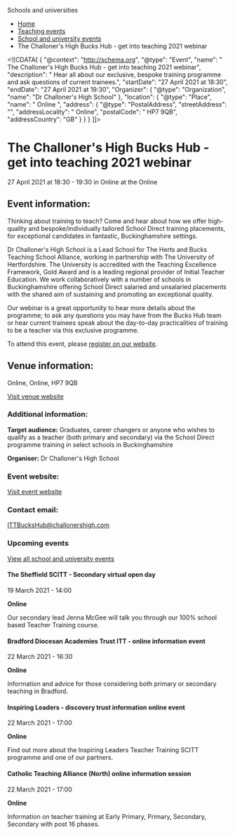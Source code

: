 Schools and universities

*   [Home](/)
*   [Teaching events](/teaching-events)
*   [School and university events](/teaching-events/training-provider-events)
*   The Challoner's High Bucks Hub - get into teaching 2021 webinar

<!\[CDATA\[ { "@context": "http://schema.org", "@type": "Event", "name": " The Challoner&#039;s High Bucks Hub - get into teaching 2021 webinar", "description": " Hear all about our exclusive, bespoke training programme and ask questions of current trainees.", "startDate": "27 April 2021 at 18:30", "endDate": "27 April 2021 at 19:30", "Organizer": { "@type": "Organization", "name": "Dr Challoner&#039;s High School" }, "location": { "@type": "Place", "name": " Online ", "address": { "@type": "PostalAddress", "streetAddress": "", "addressLocality": " Online", "postalCode": " HP7 9QB", "addressCountry": "GB" } } } \]\]>

The Challoner's High Bucks Hub - get into teaching 2021 webinar
===============================================================

27 April 2021 at 18:30 - 19:30 in Online at the Online

Event information:
------------------

Thinking about training to teach? Come and hear about how we offer high-quality and bespoke/individually tailored School Direct training placements, for exceptional candidates in fantastic, Buckinghamshire settings.

Dr Challoner's High School is a Lead School for The Herts and Bucks Teaching School Alliance, working in partnership with The University of Hertfordshire. The University is accredited with the Teaching Excellence Framework, Gold Award and is a leading regional provider of Initial Teacher Education. We work collaboratively with a number of schools in Buckinghamshire offering School Direct salaried and unsalaried placements with the shared aim of sustaining and promoting an exceptional quality.

Our webinar is a great opportunity to hear more details about the programme; to ask any questions you may have from the Bucks Hub team or hear current trainees speak about the day-to-day practicalities of training to be a teacher via this exclusive programme.

To attend this event, please [register on our website](https://www.eventbrite.co.uk/e/the-bucks-hub-get-into-teaching-webinar-three-tickets-143996863495).

Venue information:
------------------

Online, Online, HP7 9QB

[Visit venue website](https://www.challonershigh.com/about-us/how-do-i-train-to-teach- "Online")

### Additional information:

**Target audience:** Graduates, career changers or anyone who wishes to qualify as a teacher (both primary and secondary) via the School Direct programme training in select schools in Buckinghamshire

**Organiser:** Dr Challoner's High School

### Event website:

[Visit event website](https://www.eventbrite.co.uk/e/the-bucks-hub-get-into-teaching-webinar-three-tickets-143996863495)

### Contact email:

[ITTBucksHub@challonershigh.com](mailto:ITTBucksHub@challonershigh.com)

### Upcoming events

[View all school and university events](/teaching-events/training-provider-events)

[](/teaching-events/training-provider-events/210319-the-sheffield-scitt-secondary-virtual-open-day)

#### The Sheffield SCITT - Secondary virtual open day

19 March 2021 - 14:00

**Online**

Our secondary lead Jenna McGee will talk you through our 100% school based Teacher Training course.

[](/teaching-events/training-provider-events/210322-bradford-diocesan-academies-trust-itt-online-information-event)

#### Bradford Diocesan Academies Trust ITT - online information event

22 March 2021 - 16:30

**Online**

Information and advice for those considering both primary or secondary teaching in Bradford.

[](/teaching-events/training-provider-events/210322-inspiring-leaders-discovery-trust-information-online-event)

#### Inspiring Leaders - discovery trust information online event

22 March 2021 - 17:00

**Online**

Find out more about the Inspiring Leaders Teacher Training SCITT programme and one of our partners.

[](/teaching-events/training-provider-events/210322-catholic-teaching-alliance-north-online-information-session)

#### Catholic Teaching Alliance (North) online information session

22 March 2021 - 17:00

**Online**

Information on teacher training at Early Primary, Primary, Secondary, Secondary with post 16 phases.
